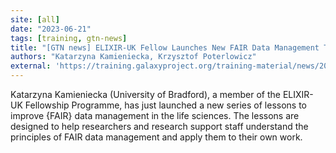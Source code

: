 ```yaml
---
site: [all]
date: "2023-06-21"
tags: [training, gtn-news]
title: "[GTN news] ELIXIR-UK Fellow Launches New FAIR Data Management Training"
authors: "Katarzyna Kamieniecka, Krzysztof Poterlowicz"
external: 'https://training.galaxyproject.org/training-material/news/2023/06/21/fair.html'
---
```


Katarzyna Kamieniecka (University of Bradford), a member of the ELIXIR-UK Fellowship Programme, has just launched a new series of lessons to improve {FAIR} data management in the life sciences. The lessons are designed to help researchers and research support staff understand the principles of FAIR data management and apply them to their own work.

